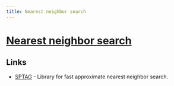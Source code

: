 ```yaml
---
title: Nearest neighbor search
---
```


# [Nearest neighbor search](https://en.wikipedia.org/wiki/Nearest_neighbor_search)

## Links

- [SPTAG](https://github.com/microsoft/SPTAG) - Library for fast approximate nearest neighbor search.
